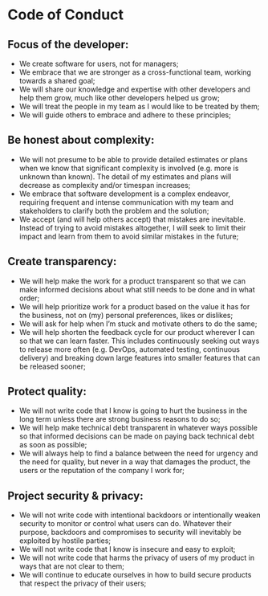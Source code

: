# Code of Conduct

## Focus of the developer:

- We create software for users, not for managers;
- We embrace that we are stronger as a cross-functional team, working towards a shared goal;
- We will share our knowledge and expertise with other developers and help them grow, much like other developers helped us grow;
- We will treat the people in my team as I would like to be treated by them;
- We will guide others to embrace and adhere to these principles;

## Be honest about complexity:

- We will not presume to be able to provide detailed estimates or plans when we know that significant complexity is involved (e.g. more is unknown than known). The detail of my estimates and plans will decrease as complexity and/or timespan increases;
- We embrace that software development is a complex endeavor, requiring frequent and intense communication with my team and stakeholders to clarify both the problem and the solution;
- We accept (and will help others accept) that mistakes are inevitable. Instead of trying to avoid mistakes altogether, I will seek to limit their impact and learn from them to avoid similar mistakes in the future;

## Create transparency:

- We will help make the work for a product transparent so that we can make informed decisions about what still needs to be done and in what order;
- We will help prioritize work for a product based on the value it has for the business, not on (my) personal preferences, likes or dislikes;
- We will ask for help when I’m stuck and motivate others to do the same;
- We will help shorten the feedback cycle for our product wherever I can so that we can learn faster. This includes continuously seeking out ways to release more often (e.g. DevOps, automated testing, continuous delivery) and breaking down large features into smaller features that can be released sooner;

## Protect quality:

- We will not write code that I know is going to hurt the business in the long term unless there are strong business reasons to do so;
- We will help make technical debt transparent in whatever ways possible so that informed decisions can be made on paying back technical debt as soon as possible;
- We will always help to find a balance between the need for urgency and the need for quality, but never in a way that damages the product, the users or the reputation of the company I work for;

## Project security & privacy:

- We will not write code with intentional backdoors or intentionally weaken security to monitor or control what users can do. Whatever their purpose, backdoors and compromises to security will inevitably be exploited by hostile parties;
- We will not write code that I know is insecure and easy to exploit;
- We will not write code that harms the privacy of users of my product in ways that are not clear to them;
- We will continue to educate ourselves in how to build secure products that respect the privacy of their users;
